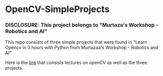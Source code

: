 # OpenCV-SimpleProjects

### DISCLOSURE: This project belongs to "Murtaza's Workshop - Robotics and AI"

This repo consists of three simple projects that were found in "Learn Opencv in 3 hours with Python from Murtazaa's Workshop - Robotics and AI"

Here is the [link](https://www.youtube.com/watch?v=WQeoO7MI0Bs&t=6344s) that consists lectures on openCV as well as the three projects.
